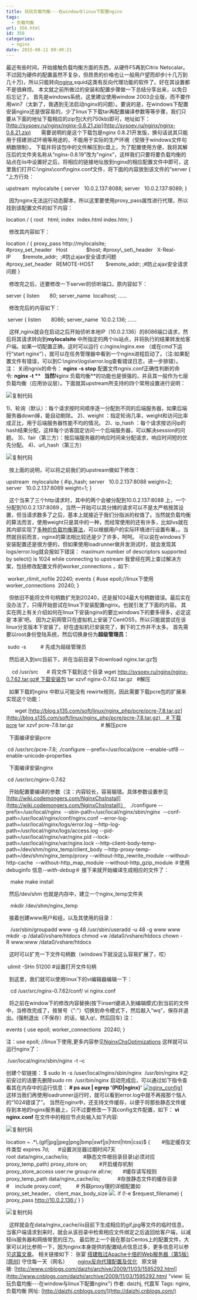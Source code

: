 ```yaml
---
title: 玩玩负载均衡---在window与linux下配置nginx
tags:
  - 负载均衡
url: 356.html
id: 356
categories:
  - nginx
date: 2015-08-11 09:49:21
---
```


最近有些时间，开始接触负载均衡方面的东西，从硬件F5再到Citrix Netscalar。不过因为硬件的配置虽然不复杂，但昂贵的价格也让一般用户望而却步(十几万到几十万)，所以只能转向[nginx](http://nginx.net/),squid这类有反向代理功能的软件了。好在其设置都不是很麻烦。 本文就之前所做过的安装和配置步骤做一下总结分享出来，以免日后忘记了。 首先是windows系统，这里建议使用window 2003企业版，而不要作用win7（太新了，我遇到无法启动nginx的问题）。要说的是，在windows下配置安装nginx还是很容易的，少了linux下下载tar再配置编译参数等等步骤，我们只要从下面的地址下载相应的zip包(大约750kb)即可，地址如下： [http://sysoev.ru/nginx/nginx-0.8.21.zip](http://sysoev.ru/nginx/nginx-0.8.21.zip)       需要说明的是这个下载包是nginx 0.8.21开发版，换句话说其只能用于搭建测试环境等用途的，不能用于实际的生产环境（受限于windows文件句柄数限制）。 下载并将该包中的文件解压到c盘上，为了配置使用方便，我将其解压后的文件夹名称从“nginx-0.8.19”改为"nginx”，这样我们只要将要负载均衡的站点在iis中设置好之后，将相应的链接地址放到nginx的相应配置文件中即可，这里我们打开C:\\nginx\\conf\\nginx.conf文件，将下面的内容放到该文件的“server { ”上方行处：

upstream  mylocalsite { server   10.0.2.137:8088; server   10.0.2.137:8089; }

  因为nginx无法运行动态脚本，所以这里要使用proxy_pass属性进行代理，所以找到该配置文件的如下内容：

location / { root   html; index  index.html index.htm; }

  修改其内容如下：  

location / { proxy\_pass http://mylocalsite; #proxy\_set\_header   Host             $host; #proxy\_set\_header   X-Real-IP        $remote\_addr;  ;#防止ajax安全请求问题 #proxy\_set\_header   REMOTE-HOST        $remote_addr; ;#防止ajax安全请求问题 }

  修改完之后，还要修改一下server的侦听端口，原内容如下：

server { listen       80; server_name  localhost; ……

  修改完后的内容如下：

 server { listen       8086; server_name  10.0.2.136; ……

  这样,nginx就会在启动之后开始侦听本地IP（10.0.2.136）的8086端口请求，然后将其请求转向到**mylocalsite** 中所指定的两个iis站点，并将执行的结果转发给客户端。如果一切配置正确，这时可以运行 c:/nginx/nginx.exe （或在cmd下运行“start nginx”），就可以在任务管理器中看到一个nginx进程启动了。（注:如果配置文件有错误，可以到C:\\nginx\\logs\\error.log查看错误日志，进一步排错）。 注： 关闭ngnix的命令： **nginx -s stop** 配置文件ngnix.conf正确性判断的命令: **nginx -t **   当然**Nginx 负载均衡**的功能也是很强的，并且其一般作为七层负载均衡（应用协议层）。下面就其upstream所支持的四个常用设置进行说明：

![复制代码](file:///C:/Users/yunlong/AppData/Local/YNote/data/qqAB881ABE4AEE31C2A6CFF94728E8E5E9/6cf311f22a2c49a3935c5e093260d0a3/copycode.gif)

1)、轮询（默认）：每个请求按时间顺序逐一分配到不同的后端服务器，如果后端服务器down掉，能自动剔除。 2)、weight ：指定轮询几率，weight和访问比率成正比，用于后端服务器性能不均的情况。 2)、ip\_hash ：每个请求按访问ip的hash结果分配，这样每个访客固定访问一个后端服务器，可以解决session的问题。 3)、fair（第三方）：按后端服务器的响应时间来分配请求，响应时间短的优先分配。 4)、url\_hash（第三方）

![复制代码](file:///C:/Users/yunlong/AppData/Local/YNote/data/qqAB881ABE4AEE31C2A6CFF94728E8E5E9/6cf311f22a2c49a3935c5e093260d0a3/copycode.gif)

  按上面的说明，可以将之前我们的upstream做如下修改：  

upstream  mylocalsite { #ip_hash; server   10.0.2.137:8088 weight=2; server   10.0.2.137:8089 weight=1; }

  这个当来了三个http请求时，其中的两个会被分配到10.0.2.137:8088 上，一个分配到10.0.2.137:8089 。当然一开始可以其分摊的请求可以不是太严格按其设置，但当请求数多了之后，基本上就接近于我们分指派的权值了。当然就负载均衡的算法而言，使用weight只是其中的一种，而经常使用的还有许多，比如lvs就在其内部实现了[多种的负载均衡算法](http://id-phatman.spaces.live.com/blog/cns%21CA763CA8DB2378D1%21627.entry?sa=467434071)，可以根据用户的实际环境进行设置布署。。当然就目前而言，nginx的算法相比较还是少了许多，呵呵。 可以说在windows下安装配置还是很方便的，但如果使用loadrunner做并发测试时，就会发现其logs/error.log就会报如下错误： maximum number of descriptors supported by select() is 1024 while connecting to upstream 我曾经在网上查过解决方案，包括修改配置文件的worker_connections ，如下:

 worker\_rlimit\_nofile 20240; events { #use epoll;//linux下使用 worker_connections  20240; }

  但依旧不能将文件句柄数扩充到20240，还是报1024最大句柄数错误。最后实在没办法了，只得开始尝试在linux下安装配置nginx。也就引发了下面的内容。 其实在网上有关介绍如何在linux下安装nginx的要比windows下的要多得多，必定这是‘本家’吧。 因为之前网管只在虚拟机上安装了CentOS5，所以只能就尝试在该linux分支版本下安装了。好在虚拟机已安装完了，剩下的工作并不太多。 首先需要以root身份登陆系统，然后切换身份为**超级管理员：**

 sudo -s          # 先成为超级管理员

  然后进入到src目前下，并在当前目录下download nginx.tar.gz包

    cd /usr/src      # 将文件下载到这个目录 wget http://sysoev.ru/nginx/nginx-0.7.62.tar.gz# 下载安装包 tar xzvf nginx-0.7.62.tar.gz   #解压

  如果下载的nginx 中默认可能没有 rewirte规则，因此需要下载pcre包的扩展来实现这个功能：

      wget [http://blog.s135.com/soft/linux/nginx_php/pcre/pcre-7.8.tar.gz](http://blog.s135.com/soft/linux/nginx_php/pcre/pcre-7.8.tar.gz)    # 下载pcre tar xzvf pcre-7.8.tar.gz                   # 解压pcre

  下面编译安装pcre

 cd /usr/src/pcre-7.8; ./configure --prefix=/usr/local/pcre --enable-utf8 --enable-unicode-properties

  下面编译安装nginx

 cd /usr/src/nginx-0.7.62

  开始配置要编译的参数（注：内容较长，容易输错。具体参数设置参见[http://wiki.codemongers.com/NginxChsInstall](http://wiki.codemongers.com/NginxChsInstall)）   ./configure --prefix=/usr/local/nginx  --sbin-path=/usr/local/nginx/sbin/nginx  --conf-path=/usr/local/nginx/conf/nginx.conf --error-log-path=/usr/local/nginx/logs/error.log --http-log-path=/usr/local/nginx/logs/access.log --pid-path=/usr/local/nginx/var/nginx.pid --lock-path=/usr/local/nginx/var/nginx.lock --http-client-body-temp-path=/dev/shm/nginx\_temp/client\_body --http-proxy-temp-path=/dev/shm/nginx\_temp/proxy --without-http\_rewrite\_module --without-http-cache  --without-http\_map\_module --without-http\_gzip_module ＃使用debuginfo 信息--_with-debug_＃ 接下来就开始编译生成相应的文件了：

   make make install

  然后/dev/shm 也就是内存中，建立一个nginx_temp文件夹

   mkdir /dev/shm/nginx_temp

  接着创建www用户和组，以及其使用的目录：

   /usr/sbin/groupadd www -g 48 /usr/sbin/useradd -u 48 -g www www mkdir -p /data0/vshare/htdocs chmod +w /data0/vshare/htdocs chown -R www:www /data0/vshare/htdocs

  这时可以扩充一下文件句柄数（windows下就没这么容易扩展了，哎）

 ulimit -SHn 51200 #设置打开文件句柄

  到这里，我们就可以使用linux下的vi编辑器编辑一下：

   cd /usr/src/nginx-0.7.62/conf/ vi nginx.conf

  将之前在window下的修改内容替换(按下insert键进入到编辑模式)到当前的文件中，当修改完成了，按冒号（":"）切换到命令模式下，然后敲入“wq”，保存并退出。(强制退出（不保存）的话，输入q!，然后回车) 注：

events { use epoll; worker_connections  20240; }

注：use epoll; //linux下使用,更多内容参见[NginxChsOptimizations](http://wiki.nginx.org/NginxChsOptimizations) 这样就可以运行nginx了：

 /usr/local/nginx/sbin/nginx -t –c

创建个软链接： $ sudo ln -s /user/local/nginx/sbin/nginx  /usr/bin/nginx #之前安过的话要先删除sudo rm  /usr/bin/nginx 启动完成后，可以通过如下指令查看其在内存中的运行信息： **\# ps aux | egrep '(PID|nginx)'** [![nginx_config1](file:///C:/Users/yunlong/AppData/Local/YNote/data/qqAB881ABE4AEE31C2A6CFF94728E8E5E9/fcf21d67a5414a3196dce407409a2fee/onfig1_thumb.gif "nginx_config1")](http://images.cnblogs.com/cnblogs_com/daizhj/WindowsLiveWriter/windowlinuxnginx_A335/nginx_config1_2.gif)   这样当我们再使用loadrunner运行时，就可以看到error.log中就不再报那个恼人的“1024错误了”。 当然在nginx中，还支持文件缓存，以便于将那些静态文件缓存到本地的nginx服务器上，只不过要修改一下其config文件配置，如下： **vi nginx.conf** 在文件中的相应节点处输入如下内容:

![复制代码](file:///C:/Users/yunlong/AppData/Local/YNote/data/qqAB881ABE4AEE31C2A6CFF94728E8E5E9/6cf311f22a2c49a3935c5e093260d0a3/copycode.gif)

location ~ .*\\.(gif|jpg|jpeg|png|bmp|swf|js|html|htm|css)$ {        #指定缓存文件类型 expires 7d;      #设置浏览器过期时间7天 root data/nginx\_cache/iis;          #静态文件根目录目录(必须对应proxy\_temp\_path) proxy\_store on;        #开启缓存机制 proxy\_store\_access user:rw group:rw all:rw;       #缓存读写规则 proxy\_temp\_path data/nginx\_cache/iis;            #存放静态文件的缓存目录 #    include proxy.conf;          # 外联proxy理的详细配置如proxy\_set\_header， client\_max\_body\_size ![](file:///C:/Users/yunlong/AppData/Local/YNote/data/qqAB881ABE4AEE31C2A6CFF94728E8E5E9/a60b929bb5fd45f2a1bac4de1ace414c/dot.gif). if (!-e $request\_filename) { proxy\_pass http://10.0.2.136;/ } }

![复制代码](file:///C:/Users/yunlong/AppData/Local/YNote/data/qqAB881ABE4AEE31C2A6CFF94728E8E5E9/6cf311f22a2c49a3935c5e093260d0a3/copycode.gif)

  这样就会在data/nginx_cache/iis目前下生成相应的gif,jpg等文件的临时信息，当客户端请求到来时，就会从该目录中检索相应文件绑定之后返回给客户端，以减轻iis服务器和网络带宽的压力。 最后附上一个我在那台Centos上的配置文件，大家可以对比参照一下，因为nginx本身提供的配置结点信息过多，更多信息可以参见[这篇文章](http://www.bordf.com.cn/220)。 相关链接如下： 张宴 [搭建胜过Apache十倍的Web服务器（第5版）\[原创\]](http://blog.s135.com/nginx_php_v5/) 守住每一天（网名）       [nginx反向代理配置及优化](http://liuyu.blog.51cto.com/183345/166381)   原文链接: [http://www.cnblogs.com/daizhj/archive/2009/11/03/1595292.html](http://www.cnblogs.com/daizhj/archive/2009/11/03/1595292.html "view: 玩玩负载均衡---在window与linux下配置nginx") 作者: daizhj, 代震军 Tags: nginx,负载均衡 网址: [http://daizhj.cnblogs.com/](http://daizhj.cnblogs.com/)